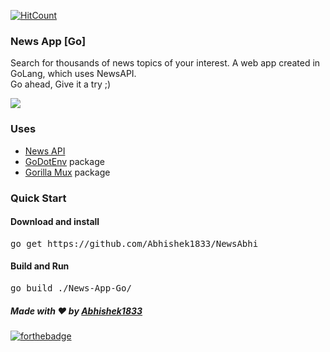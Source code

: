 
[![HitCount](http://hits.dwyl.com/ishandeveloper/News-App-Go.svg)](http://hits.dwyl.com/ishandeveloper/News-App-Go)
### News App [Go]
Search for thousands of news topics of your interest. A web app created in GoLang, which uses NewsAPI. 
<br>Go ahead,  Give it a try ;)


<img src="https://github.com/ishandeveloper/News-App-Go/blob/master/assets/demo.gif?raw=true">

### Uses
* [News API](https://newsapi.org/)
* [GoDotEnv](https://github.com/joho/godotenv) package
* [Gorilla Mux](https://github.com/gorilla/mux) package

### Quick Start
#### Download and install
<pre>go get https://github.com/Abhishek1833/NewsAbhi</pre>

#### Build and Run
<pre>go build ./News-App-Go/</pre>


##### Made with ♥ by <a href="https://github.com/Abhishek1833/NewsAbhi">Abhishek1833</a>

[![forthebadge](https://forthebadge.com/images/badges/built-with-love.svg)](https:/https://github.com/Abhishek1833/NewsAbhi)
